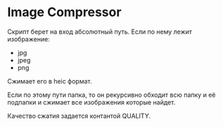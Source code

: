 # Image Compressor

Скрипт берет на вход абсолютный путь. Если по нему лежит изображение:

- jpg
- jpeg
- png

Сжимает его в heic формат.

Если по этому пути папка, то он рекурсивно обходит всю папку и её подпапки и сжимает все изображения которые найдет.

Качество сжатия задается контантой QUALITY.
